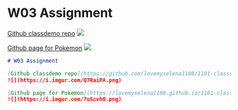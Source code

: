 # W03 Assignment

[Github classdemo repo](https://github.com/lovemyselena1108/1101-classdemo-407230316)
![](https://i.imgur.com/Q7RaiPA.png)

[Github page for Pokemon](https://lovemyselena1108.github.io/1101-classdemo-407230316/W02/Pokemon.html)
![](https://i.imgur.com/7uScvh0.png)

```markdown
# W03 Assignment

[Github classdemo repo](https://github.com/lovemyselena1108/1101-classdemo-407230316)
![](https://i.imgur.com/Q7RaiPA.png)

[Github page for Pokemon](https://lovemyselena1108.github.io/1101-classdemo-407230316/W02/Pokemon.html)
![](https://i.imgur.com/7uScvh0.png)
```
